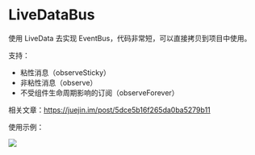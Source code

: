# LiveDataBus
使用 LiveData 去实现 EventBus，代码非常短，可以直接拷贝到项目中使用。

支持：
- 粘性消息（observeSticky）
- 非粘性消息（observe）
- 不受组件生命周期影响的订阅（observeForever）

相关文章：https://juejin.im/post/5dce5b16f265da0ba5279b11

使用示例：

![](https://github.com/LinYaoTian/LiveDataBus/blob/master/LiveDataBus%E6%B5%8B%E8%AF%95%E8%A7%86%E9%A2%91.gif)


